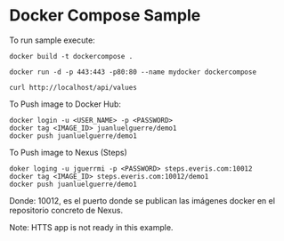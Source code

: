 # Docker Compose Sample

To run sample execute:
```
docker build -t dockercompose .

docker run -d -p 443:443 -p80:80 --name mydocker dockercompose

curl http://localhost/api/values

```

To Push image to Docker Hub:
```
docker login -u <USER_NAME> -p <PASSWORD>
docker tag <IMAGE_ID> juanluelguerre/demo1
docker push juanluelguerre/demo1
```

To Push image to Nexus (Steps)
```
doker loging -u jguerrmi -p <PASSWORD> steps.everis.com:10012
docker tag <IMAGE_ID> steps.everis.com:10012/demo1
docker push juanluelguerre/demo1
```
Donde: 10012, es el puerto donde se publican las imágenes docker en el repositorio concreto de Nexus.

Note: HTTS app is not ready in this example.